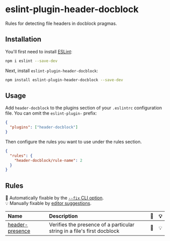 # eslint-plugin-header-docblock

Rules for detecting file headers in docblock pragmas.

## Installation

You'll first need to install [ESLint](https://eslint.org/):

```sh
npm i eslint --save-dev
```

Next, install `eslint-plugin-header-docblock`:

```sh
npm install eslint-plugin-header-docblock --save-dev
```

## Usage

Add `header-docblock` to the plugins section of your `.eslintrc` configuration file. You can omit the `eslint-plugin-` prefix:

```json
{
  "plugins": ["header-docblock"]
}
```

Then configure the rules you want to use under the rules section.

```json
{
  "rules": {
    "header-docblock/rule-name": 2
  }
}
```

## Rules

<!-- begin auto-generated rules list -->

🔧 Automatically fixable by the [`--fix` CLI option](https://eslint.org/docs/user-guide/command-line-interface#--fix).\
💡 Manually fixable by [editor suggestions](https://eslint.org/docs/developer-guide/working-with-rules#providing-suggestions).

| Name                                             | Description                                                             | 🔧 | 💡 |
| :----------------------------------------------- | :---------------------------------------------------------------------- | :- | :- |
| [header-presence](docs/rules/header-presence.md) | Verifies the presence of a particular string in a file's first docblock | 🔧 | 💡 |

<!-- end auto-generated rules list -->
